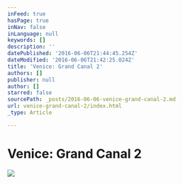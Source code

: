 ```yaml
---
inFeed: true
hasPage: true
inNav: false
inLanguage: null
keywords: []
description: ''
datePublished: '2016-06-06T21:44:45.254Z'
dateModified: '2016-06-06T21:42:25.024Z'
title: 'Venice: Grand Canal 2'
authors: []
publisher: null
author: []
starred: false
sourcePath: _posts/2016-06-06-venice-grand-canal-2.md
url: venice-grand-canal-2/index.html
_type: Article

---
```

# Venice: Grand Canal 2
![](https://the-grid-user-content.s3-us-west-2.amazonaws.com/3285fdc2-6a1a-40db-899d-21ab56181344.jpg)